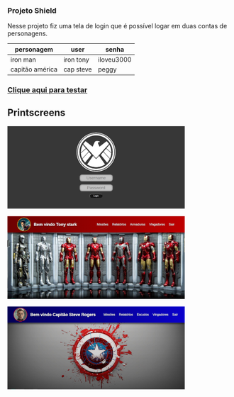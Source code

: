 ### Projeto Shield
Nesse projeto fiz uma tela de login que é possível logar em duas contas de personagens.

personagem | user | senha
-----------|---------|-----------
iron man | iron tony | iloveu3000
capitão américa | cap steve | peggy

### [Clique aqui para testar](https://yagowill.github.io/projeto-shield/)

## Printscreens

![Screenshot](imagens/Screenshot.png)

![Screenshot](imagens/Screenshot_iron1.png)

![Screenshot](imagens/Screenshot_cap1.png)